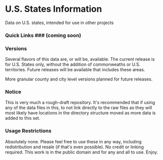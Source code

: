 # U.S. States Information #
Data on U.S. states, intended for use in other projects

### Quick Links ### (coming soon)

### Versions ###

Several flavors of this data are, or will be, available.  The current release is for U.S. States only, without the addition of commonweaths or U.S. territories.  Future releases will be available that includes these areas.  

More granular county and city level versions planned for future releases.

### Notice ###

This is very much a rough-draft repository.  It's recommended that if using any of the data files in this, to not link directly to the raw files as they will most likely have locations in the directory structure moved as more data is added to this set.


### Usage Restrictions ###

Absolutely none.  Please feel free to use these in any way, including redistribution and resale (if that's even possible).  No credit or linking required.  This work is in the public domain and for any and all to use.  Enjoy.
